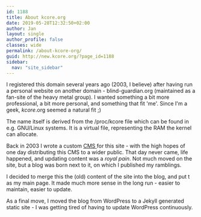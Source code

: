 ```yaml
---
id: 1188
title: About kcore.org
date: 2019-05-28T12:32:50+02:00
author: Jan
layout: single
author_profile: false
classes: wide
permalink: /about-kcore-org/
guid: http://new.kcore.org/?page_id=1188
sidebar:
  nav: "site_sidebar"
---
```

I registered this domain several years ago (2003, I believe) after having run a personal website on another domain - blind-guardian.org (maintained as a fan-site of the heavy metal group). I wanted something a bit more professional, a bit more personal, and something that fit 'me'. Since I'm a geek, _kcore_.org seemed a natural fit ;)

The name itself is derived from the /proc/kcore file which can be found in e.g. GNU/Linux systems. It is a virtual file, representing the RAM the kernel can allocate.

Back in 2003 I wrote a custom <a href="https://en.wikipedia.org/wiki/Content_management_system" target="_blank">CMS </a>for this site - with the high hopes of one day distributing this CMS to a wider public. That day never came, life happened, and updating content was a _royal pain_. Not much moved on the site, but a blog was born next to it, on which I published my ramblings.

I decided to merge this the (old) content of the site into the blog, and put t as my main page. It made much more sense in the long run - easier to maintain, easier to update. 

As a final move, I moved the blog from WordPress to a Jekyll generated static site - I was getting tired of having to update WordPress continuously.
